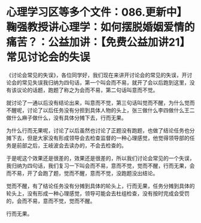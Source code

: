 # 心理学习区等多个文件：086.更新中】鞠强教授讲心理学：如何摆脱婚姻爱情的痛苦？：公益加讲：【免费公益加讲21】常见讨论会的失误

《讨论会常见的失误》，各位同学好，我们现在来讲开讨论会的常见的失误，开讨论会的常见失误我归纳为四句话，第一个叫会而不易，就开了会以后跑到这里，没有该议论的话题，跑题了称之为会而不易，第二句话叫意而不觉。

就讨论了一通以后没有结论出来，叫意而不觉，第三句话叫觉而不醒，为什么觉而不醒呢，讨论了以后任务没有分担到具体人物的头上，张三做什么李四做什么王二做什么麻子做什么，没有具体分摊下去，行而无果。

为什么行而无果呢，讨论了以后虽然也讨论了正题没有跑题，也做了结论任务也分摊下去，但是大家没有形成领导会去检查监督的一种心理感觉，他觉得领导部的任务是前部之后，王岐波会去读办的，不会去检查的。

于是呢这个效果还是很差的，效果还是很差的，所以我们讨论会常见的一个失误，我归纳为四句话，我们复习一下叫会而不易，意而不觉，觉而不醒，行而无果，会而不易，开了会跑了题，觉而不醒，意而不觉，没跑题没出结论。

觉而不醒，有了结论任务没有分摊到具体的轮头上，行而无果，任务分摊到具体的轮头上，没有形成一种心理感觉，领导可能会去杜组检查，没有按时完成会受罚的，会而不易，意而不觉，觉而不醒。

行而无果。